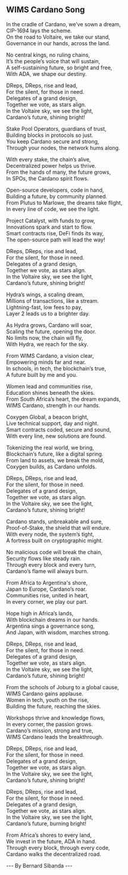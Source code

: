 ## WIMS Cardano Song

In the cradle of Cardano, we’ve sown a dream,  
CIP-1694 lays the scheme.  
On the road to Voltaire, we take our stand,  
Governance in our hands, across the land.

No central kings, no ruling chains,  
It’s the people’s voice that will sustain,  
A self-sustaining future, so bright and free,  
With ADA, we shape our destiny.

DReps, DReps, rise and lead,  
For the silent, for those in need.  
Delegates of a grand design,  
Together we vote, as stars align.  
In the Voltaire sky, we see the light,  
Cardano’s future, shining bright!

Stake Pool Operators, guardians of trust,  
Building blocks in protocols so just.  
You keep Cardano secure and strong,  
Through your nodes, the network hums along.

With every stake, the chain’s alive,  
Decentralized power helps us thrive.  
From the hands of many, the future grows,  
In SPOs, the Cardano spirit flows.

Open-source developers, code in hand,  
Building a future, by community planned.  
From Plutus to Marlowe, the dreams take flight,  
In every line of code, we see the light.

Project Catalyst, with funds to grow,  
Innovations spark and start to flow.  
Smart contracts rise, DeFi finds its way,  
The open-source path will lead the way!

DReps, DReps, rise and lead,  
For the silent, for those in need.  
Delegates of a grand design,  
Together we vote, as stars align.  
In the Voltaire sky, we see the light,  
Cardano’s future, shining bright!

Hydra’s wings, a scaling dream,  
Millions of transactions, like a stream.  
Lightning-fast, low fees to pay,  
Layer 2 leads us to a brighter day.

As Hydra grows, Cardano will soar,  
Scaling the future, opening the door.  
No limits now, the chain will fly,  
With Hydra, we reach for the sky.

From WIMS Cardano, a vision clear,  
Empowering minds far and near.  
In schools, in tech, the blockchain’s true,  
A future built by me and you.

Women lead and communities rise,  
Education shines beneath the skies.  
From South Africa’s heart, the dream expands,  
WIMS Cardano, strength in our hands.

Coxygen Global, a beacon bright,  
Live technical support, day and night.  
Smart contracts coded, secure and sound,  
With every line, new solutions are found.

Tokenizing the real world, we bring,  
Blockchain’s future, like a digital spring.  
From land to assets, we break the mold,  
Coxygen builds, as Cardano unfolds.

DReps, DReps, rise and lead,  
For the silent, for those in need.  
Delegates of a grand design,  
Together we vote, as stars align.  
In the Voltaire sky, we see the light,  
Cardano’s future, shining bright!

Cardano stands, unbreakable and sure,  
Proof-of-Stake, the shield that will endure.  
With every node, the system’s tight,  
A fortress built on cryptographic might.

No malicious code will break the chain,  
Security flows like steady rain.  
Through every block and every turn,  
Cardano’s flame will always burn.

From Africa to Argentina's shore,  
Japan to Europe, Cardano’s roar.  
Communities rise, united in heart,  
In every corner, we play our part.

Hope high in Africa’s lands,  
With blockchain dreams in our hands.  
Argentina sings a governance song,  
And Japan, with wisdom, marches strong.

DReps, DReps, rise and lead,  
For the silent, for those in need.  
Delegates of a grand design,  
Together we vote, as stars align.  
In the Voltaire sky, we see the light,  
Cardano’s future, shining bright!

From the schools of Joburg to a global cause,  
WIMS Cardano gains applause.  
Women in tech, youth on the rise,  
Building the future, reaching the skies.

Workshops thrive and knowledge flows,  
In every corner, the passion grows.  
Cardano’s mission, strong and true,  
WIMS Cardano leads the breakthrough.

DReps, DReps, rise and lead,  
For the silent, for those in need.  
Delegates of a grand design,  
Together we vote, as stars align.  
In the Voltaire sky, we see the light,  
Cardano’s future, shining bright!

DReps, DReps, rise and lead,  
For the silent, for those in need.  
Delegates of a grand design,  
Together we vote, as stars align.  
In the Voltaire sky, we see the light,  
Cardano’s future, burning bright!

From Africa’s shores to every land,  
We invest in the future, ADA in hand.  
Through every block, through every code,  
Cardano walks the decentralized road.

--- By Bernard Sibanda --- 
